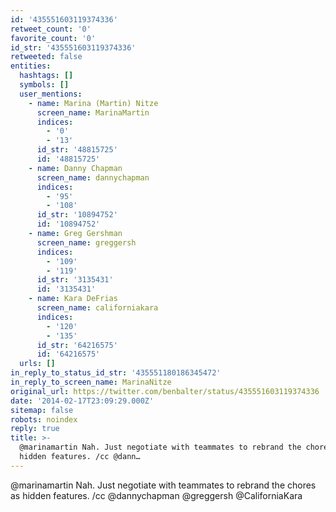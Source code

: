 ```yaml
---
id: '435551603119374336'
retweet_count: '0'
favorite_count: '0'
id_str: '435551603119374336'
retweeted: false
entities:
  hashtags: []
  symbols: []
  user_mentions:
    - name: Marina (Martin) Nitze
      screen_name: MarinaMartin
      indices:
        - '0'
        - '13'
      id_str: '48815725'
      id: '48815725'
    - name: Danny Chapman
      screen_name: dannychapman
      indices:
        - '95'
        - '108'
      id_str: '10894752'
      id: '10894752'
    - name: Greg Gershman
      screen_name: greggersh
      indices:
        - '109'
        - '119'
      id_str: '3135431'
      id: '3135431'
    - name: Kara DeFrias
      screen_name: californiakara
      indices:
        - '120'
        - '135'
      id_str: '64216575'
      id: '64216575'
  urls: []
in_reply_to_status_id_str: '435551180186345472'
in_reply_to_screen_name: MarinaNitze
original_url: https://twitter.com/benbalter/status/435551603119374336
date: '2014-02-17T23:09:29.000Z'
sitemap: false
robots: noindex
reply: true
title: >-
  @marinamartin Nah. Just negotiate with teammates to rebrand the chores as
  hidden features. /cc @dann…
---
```


@marinamartin Nah. Just negotiate with teammates to rebrand the chores as hidden features. /cc @dannychapman @greggersh @CaliforniaKara